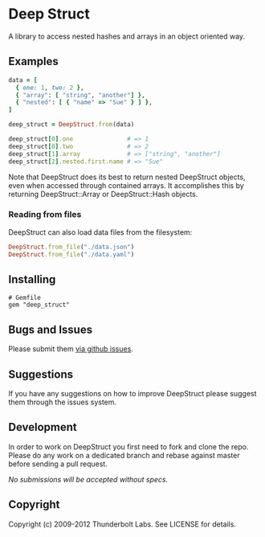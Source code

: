 # Deep Struct

A library to access nested hashes and arrays in an object oriented way.

## Examples

``` ruby
data = [
  { one: 1, two: 2 },
  { "array": [ "string", "another"] },
  { "nested": [ { "name" => "Sue" } ] },
]

deep_struct = DeepStruct.from(data)

deep_struct[0].one               # => 1
deep_struct[0].two               # => 2
deep_struct[1].array             # => ["string", "another"]
deep_struct[2].nested.first.name # => "Sue"
```

Note that DeepStruct does its best to return nested DeepStruct objects, even when accessed through contained arrays.  It accomplishes this by returning DeepStruct::Array or DeepStruct::Hash objects.

### Reading from files

DeepStruct can also load data files from the filesystem:

``` ruby
DeepStruct.from_file("./data.json")
DeepStruct.from_file("./data.yaml")
```

## Installing

```
# Gemfile
gem "deep_struct"
```

## Bugs and Issues

Please submit them [via github issues](http://github.com/thunderboltlabs/deep_struct/issues).

## Suggestions

If you have any suggestions on how to improve DeepStruct please suggest them through the issues system.

## Development

In order to work on DeepStruct you first need to fork and clone the repo.
Please do any work on a dedicated branch and rebase against master
before sending a pull request.

*No submissions will be accepted without specs.*

## Copyright

Copyright (c) 2009-2012 Thunderbolt Labs. See LICENSE for details.
